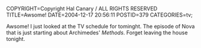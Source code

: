 COPYRIGHT=Copyright Hal Canary / ALL RIGHTS RESERVED
TITLE=Awsome!
DATE=2004-12-17 20:56:11
POSTID=379
CATEGORIES=tv;

Awsome! I just looked at the TV schedule for tominght. The episode of Nova that is just starting about Archimedes' _Methods_. Forget leaving the house tonight.
